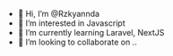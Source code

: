 - 👋 Hi, I’m @Rzkyannda
- 👀 I’m interested in Javascript
- 🌱 I’m currently learning Laravel, NextJS
- 💞️ I’m looking to collaborate on ..

<!---
Rzkyannda/Rzkyannda is a ✨ special ✨ repository because its `README.md` (this file) appears on your GitHub profile.
You can click the Preview link to take a look at your changes.
--->
